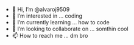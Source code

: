- 👋 Hi, I’m @alvaroj9509
- 👀 I’m interested in ... coding
- 🌱 I’m currently learning ... how to code
- 💞️ I’m looking to collaborate on ... somthin cool
- 📫 How to reach me ... dm bro

<!---
alvaroj9509/alvaroj9509 is a ✨ special ✨ repository because its `README.md` (this file) appears on your GitHub profile.
You can click the Preview link to take a look at your changes.
--->
